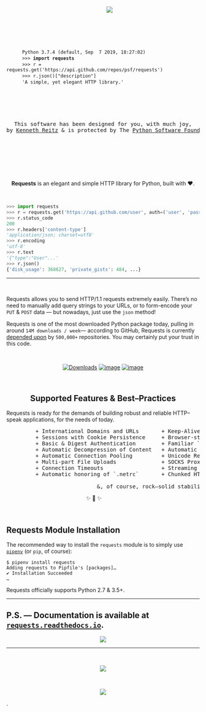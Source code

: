 

<span align="center">

<pre>
    <a href="https://requests.readthedocs.io/"><img src="https://raw.githubusercontent.com/psf/requests/master/ext/requests-logo.png" align="center" /></a>
    
    <div align="left">
    <p></p>
    <code> Python 3.7.4 (default, Sep  7 2019, 18:27:02)</code>
    <code> >>> <strong>import requests</strong></code>
    <code> >>> r = requests.get('https://api.github.com/repos/psf/requests')</code>
    <code> >>> r.json()["description"]</code>
    <code> 'A simple, yet elegant HTTP library.'</code>
    </div>

    <p align="center">
This software has been designed for you, with much joy,
by <a href="https://kennethreitz.org/">Kenneth Reitz</a> & is protected by The <a href="https://www.python.org/psf/">Python Software Foundation</a>.
   </p>
</pre>

</span>

<p>&nbsp;</p><p>&nbsp;</p>

<p align="center"><strong>Requests</strong> is an elegant and simple HTTP library for Python, built with ♥.</p>

<p>&nbsp;</p>

```python
>>> import requests
>>> r = requests.get('https://api.github.com/user', auth=('user', 'pass'))
>>> r.status_code
200
>>> r.headers['content-type']
'application/json; charset=utf8'
>>> r.encoding
'utf-8'
>>> r.text
'{"type":"User"...'
>>> r.json()
{'disk_usage': 368627, 'private_gists': 484, ...}
```



---------------------------------------------------------------------

<p>&nbsp;</p>

Requests allows you to send HTTP/1.1 requests extremely easily. There’s no need to manually add query strings to your URLs, or to form-encode your `PUT` & `POST` data — but nowadays, just use the `json` method!


Requests is one of the most downloaded Python package today, pulling in around `14M downloads / week`— according to GitHub, Requests is currently [depended upon](https://github.com/psf/requests/network/dependents?package_id=UGFja2FnZS01NzA4OTExNg%3D%3D) by `500,000+` repositories. You may certainly put your trust in this code.


<p>&nbsp;</p>
<p align="center"><a href="https://pepy.tech/project/requests" rel="nofollow"><img src="https://camo.githubusercontent.com/e1dedc9f5ce5cd6b6c699f33d2e812daadcf3645/68747470733a2f2f706570792e746563682f62616467652f7265717565737473" alt="Downloads" data-canonical-src="https://pepy.tech/badge/requests" style="max-width:100%;"></a>
<a href="https://pypi.org/project/requests/" rel="nofollow"><img src="https://camo.githubusercontent.com/6d78aeec0a9a1cfe147ad064bfb99069e298e29b/68747470733a2f2f696d672e736869656c64732e696f2f707970692f707976657273696f6e732f72657175657374732e737667" alt="image" data-canonical-src="https://img.shields.io/pypi/pyversions/requests.svg" style="max-width:100%;"></a>
<a href="https://github.com/psf/requests/graphs/contributors"><img src="https://camo.githubusercontent.com/a70ea15870b38bba9203b969f6a6b7e7845fbb8a/68747470733a2f2f696d672e736869656c64732e696f2f6769746875622f636f6e7472696275746f72732f7073662f72657175657374732e737667" alt="image" data-canonical-src="https://img.shields.io/github/contributors/psf/requests.svg" style="max-width:100%;"></a></p>

<p>&nbsp;</p>

<h2 align="center">Supported Features & Best–Practices</h2>

Requests is ready for the demands of building robust and reliable HTTP–speak applications, for the needs of today.

<pre class="test">
         + International Domains and URLs       + Keep-Alive & Connection Pooling
         + Sessions with Cookie Persistence     + Browser-style SSL Verification
         + Basic & Digest Authentication        + Familiar `dict`–like Cookies
         + Automatic Decompression of Content   + Automatic Content Decoding
         + Automatic Connection Pooling         + Unicode Response Bodies<super>*</super>
         + Multi-part File Uploads              + SOCKS Proxy Support
         + Connection Timeouts                  + Streaming Downloads
         + Automatic honoring of `.netrc`       + Chunked HTTP Requests

                            &, of course, rock–solid stability!
</pre>
</div>

<p align="center">
        ✨ 🍰 ✨&nbsp;&nbsp;&nbsp;&nbsp;&nbsp;&nbsp;&nbsp;&nbsp;&nbsp;&nbsp;&nbsp;&nbsp;
</p>

<p>&nbsp;</p>

Requests Module Installation
----------------------------

The recommended way to install the `requests` module is to simply use [`pipenv`](https://pipenv.kennethreitz.org) (or `pip`, of
course):

```console
$ pipenv install requests
Adding requests to Pipfile's [packages]…
✔ Installation Succeeded
…
```

Requests officially supports Python 2.7 & 3.5+.

-------------------------------------

## P.S. — Documentation is available at [`requests.readthedocs.io`](https://requests.readthedocs.io/en/latest/).

<p align="center">
        <a href="https://requests.readthedocs.io/"><img src="https://raw.githubusercontent.com/psf/requests/master/ext/ss.png" align="center" /></a>
</p>


------------------


<p>&nbsp;</p>

<p align="center">
        <a href="https://kennethreitz.org/"><img src="https://raw.githubusercontent.com/psf/requests/master/ext/kr.png" align="center" /></a>
</p>

<p>&nbsp;</p>

<p align="center">
        <a href="https://www.python.org/psf/"><img src="https://raw.githubusercontent.com/psf/requests/master/ext/psf.png" align="center" /></a>
</p>

.